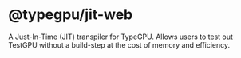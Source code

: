 # @typegpu/jit-web

A Just-In-Time (JIT) transpiler for TypeGPU. Allows users to test out TestGPU without a build-step at the cost of memory and efficiency.
